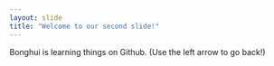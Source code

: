 ```yaml
---
layout: slide
title: "Welcome to our second slide!"
---
```

Bonghui is learning things on Github.
(Use the left arrow to go back!)
